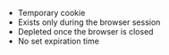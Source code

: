 - Temporary cookie
- Exists only during the browser session
- Depleted once the browser is closed
- No set expiration time